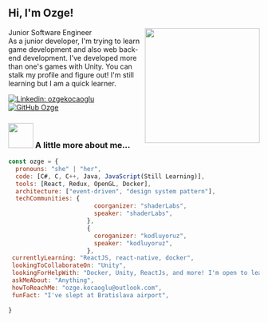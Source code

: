 <h2> Hi, I'm Ozge!</h2>
<img align='right' src="https://media.giphy.com/media/ieyl9zmCjO4b4t6qoY/giphy.gif" width="230">
<p>Junior Software Engineer</br>
As a junior developer, I'm trying to learn game development and also web back-end development. 
I've developed more than one's games with Unity. You can stalk my profile and figure out!
I'm still learning but I am a quick learner.</p>

[![Linkedin: ozgekocaoglu](https://img.shields.io/badge/-ozgekocaoglu-blue?style=flat-square&logo=Linkedin&logoColor=white&link=https://www.linkedin.com/in/ozgekocaoglu/)](https://www.linkedin.com/in/ozgekocaoglu/)
[![GitHub Ozge](https://img.shields.io/github/followers/ozgekocaoglu?label=follow&style=social)](https://github.com/OzgeKocaoglu)


### <img src="https://media.giphy.com/media/VgCDAzcKvsR6OM0uWg/giphy.gif" width="50"> A little more about me...  

```javascript
const ozge = {
  pronouns: "she" | "her",
  code: [C#, C, C++, Java, JavaScript(Still Learning)],
  tools: [React, Redux, OpenGL, Docker],
  architecture: ["event-driven", "design system pattern"],
  techCommunities: {
                        coorganizer: "shaderLabs",
                        speaker: "shaderLabs",
                      },
                      {
                        coroganizer: "kodluyoruz",
                        speaker: "kodluyoruz",
                      },
 currentlyLearning: "ReactJS, react-native, docker",
 lookingToCollaborateOn: "Unity",
 lookingForHelpWith: "Docker, Unity, ReactJs, and more! I'm open to learning",
 askMeAbout: "Anything",
 howToReachMe: "ozge.kocaoglu@outlook.com",
 funFact: "I've slept at Bratislava airport",
 
}
